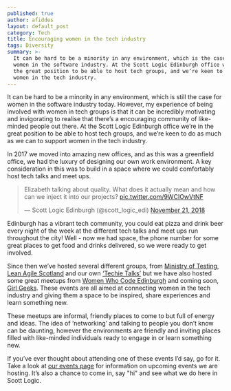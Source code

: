 ```yaml
---
published: true
author: afiddes
layout: default_post
category: Tech
title: Encouraging women in the tech industry
tags: Diversity
summary: >-
  It can be hard to be a minority in any environment, which is the case for
  women in the software industry. At the Scott Logic Edinburgh office we’re in
  the great position to be able to host tech groups, and we’re keen to support
  women in the tech industry.
---
```


It can be hard to be a minority in any environment, which is still the case for women in the software industry today. However, my experience of being involved with women in tech groups is that it can be incredibly motivating and invigorating to realise that there’s a encouraging community of like-minded people out there. At the Scott Logic Edinburgh office we’re in the great position to be able to host tech groups, and we’re keen to do as much as we can to support women in the tech industry.
 
In 2017 we moved into amazing new offices, and as this was a greenfield office, we had the luxury of designing our own work environment. A key consideration in this was to build in a space where we could comfortably host tech talks and meet ups.

<blockquote class="twitter-tweet" data-lang="en"><p lang="en" dir="ltr">Elizabeth talking about quality. What does it actually mean and how can we inject it into our projects? <a href="https://t.co/9WCIOwVtNF">pic.twitter.com/9WCIOwVtNF</a></p>&mdash; Scott Logic Edinburgh (@scott_logic_edi) <a href="https://twitter.com/scott_logic_edi/status/1065324494070431745?ref_src=twsrc%5Etfw">November 21, 2018</a></blockquote>
<script async src="https://platform.twitter.com/widgets.js" charset="utf-8"></script>
 
Edinburgh has a vibrant tech community, you could eat pizza and drink beer every night of the week at the different tech talks and meet ups run throughout the city! Well - now we had space, the phone number for some great places to get food and drinks delivered, so we were ready to get involved.
 
Since then we’ve hosted several different groups, from [Ministry of Testing](https://www.meetup.com/Ministry-of-Testing-Edinburgh/), [Lean Agile Scotland](https://2019.leanagile.scot/) and our own [‘Techie Talks’](https://www.scottlogic.com/events/) but we have also hosted some great meetups from [Women Who Code Edinburgh](https://www.womenwhocode.com/edinburgh) and coming soon, [Girl Geeks](http://www.girlgeekscotland.com/). These events are all aimed at connecting women in the tech industry and giving them a space to be inspired, share experiences and learn something new.
 
These meetups are informal, friendly places to come to but full of energy and ideas. The idea of ‘networking’ and talking to people you don’t know can be daunting, however the environments are friendly and inviting places filled with like-minded individuals ready to engage in or learn something new.
 
If you’ve ever thought about attending one of these events I’d say, go for it. Take a look at [our events page](https://www.scottlogic.com/events/) for information on upcoming events we are hosting. It’s also a chance to come in, say "hi" and see what we do here in Scott Logic.
